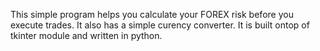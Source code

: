 This simple program helps you calculate your FOREX risk before you execute trades. It also has a simple curency converter. It is built ontop of tkinter module and written in python.
